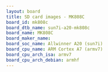 ```yaml
---
layout: board
title: SD card images - MK808C
board_id: mk808c
board_dtb_name: sun7i-a20-mk808c
board_name: MK808C
board_maker_name: 
board_soc_name: Allwinner A20 (sun7i)
board_cpu_name: ARM Cortex A7 (armv7)
board_cpu_arch_isa: armv7
board_cpu_arch_debian: armhf
---
```

